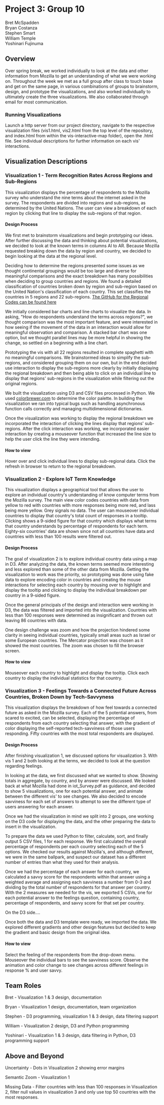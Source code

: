 # Project 3: Group 10
Bret McSpadden  
Bryan Costanza  
Stephen Smart  
William Temple  
Yoshinari Fujinuma  

## Overview
Over spring break, we worked individually to look at the data and other information from Mozilla to get an understanding of what we were working on. Throughout the week we met as a full group after class to touch base and get on the same page, in various combinations of groups to brainstorm, design, and prototype the visualizations, and also worked individually to ultimately create the three visualizations. We also collaborated through email for most communication. 

### Running Visualizations
Launch a http server from our project directory, navigate to the respective visualization files (vis1.html, vis2.html from the top level of the repository, and index.html from within the vis-interactive-map folder), open the .html file. See individual descriptions for further information on each vis' interactions.

## Visualization Descriptions
### Visualization 1 - Term Recognition Rates Across Regions and Sub-Regions
This visualization displays the percentage of respondents to the Mozilla survey who understand the nine terms about the internet asked in the survey. The respondents are divided into regions and sub-regions, as determined by the United Nations. The user can view a breakdown of each region by clicking that line to display the sub-regions of that region. 

#### Design Process
We first met to brainstorm visualizations and begin prototyping our ideas. After further discussing the data and thinking about potential visualizations, we decided to look at the known terms in columns AI to AR. Because Mozilla requested breaking down the data by region and country, we decided to begin looking at the data at the regional level. 

Deciding how to determine the regions presented some issues as we thought continental groupings would be too large and diverse for meaningful comparisons and the exact breakdown has many possibilities when deciding to group countries and regions. We found a detailed classification of countries broken down by region and sub-region based on the United Nation's classification of each country. This set classifies the countries in 5 regions and 22 sub-regions. [The GitHub for the Regional Codes can be found here](https://github.com/lukes/ISO-3166-Countries-with-Regional-Codes) 

We initially considered bar charts and line charts to visualize the data. In asking, "How do respondents understand the terms across regions?", we thought comparison was the most important feature, and were interested in how seeing if the movement of the data in an interaction would allow for meaningful observation and comparison. A stacked bar chart was one option, but we thought parallel lines may be more helpful in showing the change, so settled on a beginning with a line chart.

Prototyping the vis with all 22 regions resulted in complete spaghetti with no meaningful comparisons. We brainstormed ideas to simplify the sub-regions, and considered grouping them on our own, but in the end decided use interaction to display the sub-regions more clearly by initially displaying the regional breakdown and then being able to click on an individual line to display that regions' sub-regions in the visualization while filtering out the original regions. 

We built the visualization using D3 and CSV files processed in Python. We used [colorbrewer.com](http://colorbrewer2.org/#type=sequential&scheme=BuGn&n=3) to determine the color palette. In building the visualization we ran into typical bugs such as handling asynchronous function calls correctly and managing multidimensional dictionaries.

Once the visualization was working to display the regional breakdown we incorporated the interaction of clicking the lines display that regions' sub-regions. After the click interaction was working, we incorporated easier interaction by creating a mouseover function that increased the line size to help the user click the line they were intending.

#### How to view
Hover over and click individual lines to display sub-regional data. Click the refresh in browser to return to the regional breakdown. 

### Visualization 2 - Explore IoT Term Knowledge
This visualization displays a geographical tool that allows the user to explore an individual country's understanding of know computer terms from the Mozilla survey. The main view color codes countries with data from yellow to red with countries with more responses being more red, and lass being more yellow. Grey signals no data. The user can mouseover individual countries to display that country's total count of responses in a tooltip. Clicking shows a 9-sided figure for that country which displays what terms that country understands by percentage of respondents for each term. Eighty-six countries' data are shown since not all countries have data and countries with less than 100 results were filtered out.

#### Design Process
The goal of visualization 2 is to explore individual country data using a map in D3. After analyzing the data, the known terms seemed more interesting and less explored than some of the other data from Mozilla. Getting the visualization to work was the priority, so prototyping was done using fake data to explore encoding color in countries and creating the mouse interactions for selecting each country by mousing over to highlight and display the tooltip and clicking to display the individual breakdown per country in a 9-sided figure. 

Once the general principals of the design and interaction were working in D3, the data was filtered and imported into the visualization. Countries with less than 100 responses were determined as insignificant and thrown out leaving 86 countries with data.

One design challenge was zoom and how the projection hindered some clarity in seeing individual countries, typically small areas such as Israel or some European countries. The Mercator projection was chosen as it showed the most countries. The zoom was chosen to fill the browser screen.

#### How to view
Mouseover each country to highlight and display the tooltip. Click each country to display the individual statistics for that country.

### Visualization 3 - Feelings Towards a Connected Future Across Countries, Broken Down by Tech-Savvyness
This visualization displays the breakdown of how feel towards a connected future as asked in the Mozilla survey. Each of the 5 potential answers, from scared to excited, can be selected, displaying the percentage of respondents from each country selecting that answer, with the gradient of color displaying the self-reported tech-savviness of those users responding.  Fifty countries with the most total respondents are displayed.

#### Design Process
After finishing visualization 1, we discussed options for visualization 3. With vis 1 and 2 both looking at the terms, we decided to look at the question regarding feelings. 

In looking at the data, we first discussed what we wanted to show. Showing totals in aggregate, by country, and by answer were discussed. We looked back at what Mozilla had done in iot_Survey.pdf as guidance, and decided to show 5 visualizations, one for each potential answer, and animate between the different vis' to see changes. We also decided to encode savviness for each set of answers to attempt to see the different type of users answering for each answer. 

Once we had the visualization in mind we split into 2 groups, one working on the D3 code for displaying the data, and the other preparing the data to insert in the visualization. 

To prepare the data we used Python to filter, calculate, sort, and finally output 5 CSV files, 1 for each response. We first calculated the overall percentage of respondents per each country selecting each of the 5 options. We checked our results against Mozilla's, and although different, we were in the same ballpark, and suspect our dataset has a different number of entries than what they used for their analysis. 

Once we had the percentage of each answer for each country, we calculated a savvy score for the respondents within that answer using a weighted average and assigning each savviness a number from 0-3 and dividing by the total number of respondents for that answer per country. With the 2 measures we needed for the vis, we exported 5 CSVs, one for each potential answer to the feelings question, containing country, percentage of respondents, and savvy score for that set per country. 

On the D3 side....

Once both the data and D3 template were ready, we imported the data. We explored different gradients and other design features but decided to keep the gradient and basic design from the original idea. 

#### How to view
Select the feeling of the respondents from the drop-down menu. Mouseover the individual bars to see the savviness score. Observe the animation and color change to see changes across different feelings in response % and user savvy.

## Team Roles
Bret - Visualization 1 & 3 design, documentation

Bryan - Visualization 1 design, documentation, team organization

Stephen - D3 programming, visualization 1 & 3 design, data filtering support

William - Visualization 2 design, D3 and Python programming

Yoshinari - Visualization 1 & 3 design, data filtering in Python, D3 programming support

## Above and Beyond
Uncertainty - Dots in Visualization 2 showing error margins

Semantic Zoom - Visualization 1

Missing Data - Filter countries with less than 100 responses in Visualization 2, filter null values in visualization 3 and only use top 50 countries with the most responses.